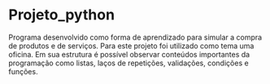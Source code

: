 # Projeto_python
Programa desenvolvido como forma de aprendizado para simular a compra de produtos e de serviços. Para este projeto foi utilizado como tema uma oficina. Em sua estrutura é possível observar conteúdos importantes da programação como listas, laços de repetições, validações, condições e funções.
